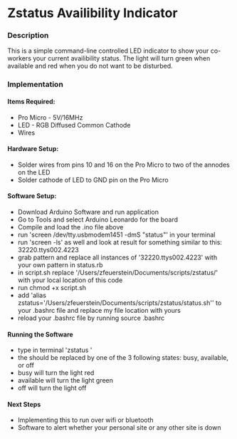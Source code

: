 # Zstatus Availibility Indicator
### Description
This is a simple command-line controlled LED indicator to show your co-workers your current availibility status.
The light will turn green when available and red when you do not want to be disturbed. 
### Implementation
#### Items Required:
* Pro Micro - 5V/16MHz
* LED - RGB Diffused Common Cathode
* Wires

#### Hardware Setup:
* Solder wires from pins 10 and 16 on the Pro Micro to two of the annodes on the LED
* Solder cathode of LED to GND pin on the Pro Micro

#### Software Setup:
* Download Arduino Software and run application
* Go to Tools and select Arduino Leonardo for the board
* Compile and load the .ino file above
* run 'screen /dev/tty.usbmodem1451 -dmS "status"' in your terminal
* run 'screen -ls' as well and look at result for something similar to this: 32220.ttys002.4223
* grab pattern and replace all instances of '32220.ttys002.4223' with your own pattern in status.rb
* in script.sh replace '/Users/zfeuerstein/Documents/scripts/zstatus/' with your local location of this code
* run chmod +x script.sh
* add 'alias zstatus='/Users/zfeuerstein/Documents/scripts/zstatus/status.sh'' to your .bashrc file and replace my file location with yours
* reload your .bashrc file by running source .bashrc

#### Running the Software
* type in terminal 'zstatus <state>'
* the <state> should be replaced by one of the 3 following states:  busy, available, or off
* busy will turn the light red
* available will turn the light green
* off will turn the light off

#### Next Steps
* Implementing this to run over wifi or bluetooth
* Software to alert whether your personal site or any other site is down
